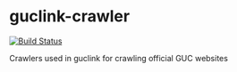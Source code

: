 # guclink-crawler
[![Build Status](https://travis-ci.org/ah450/guclink-crawler.svg?branch=master)](https://travis-ci.org/ah450/guclink-crawler)


Crawlers used in guclink for crawling official GUC websites
